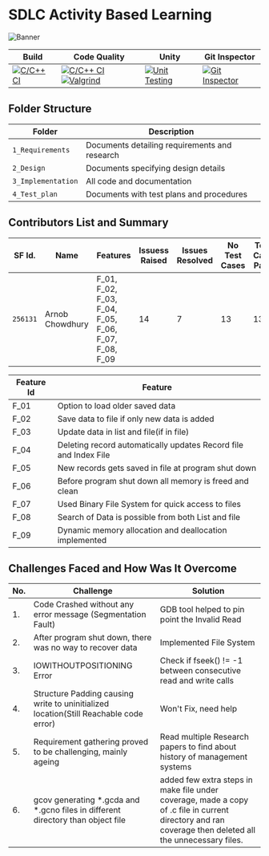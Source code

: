 # SDLC Activity Based Learning
![Banner](https://github.com/arc-arnob/LnT_Mini_Project/blob/main/1_Requirements/banner.png)


Build | Code Quality | Unity | Git Inspector
|---------|------------|-----------|----------------
[![C/C++ CI](https://github.com/crackzone/M1_VACINATION/actions/workflows/c-build.yml/badge.svg)](https://github.com/crackzone/M1_VACINATION/actions/workflows/c-build.yml) |[![C/C++ CI](https://github.com/crackzone/M1_VACINATION/actions/workflows/c-build.yml/badge.svg)](https://github.com/crackzone/M1_VACINATION/actions/workflows/c-build.yml)[![Valgrind](https://github.com/crackzone/M1_VACINATION/actions/workflows/Valgrind.yml/badge.svg)](https://github.com/crackzone/M1_VACINATION/actions/workflows/Valgrind.yml) |[![Unit Testing](https://github.com/crackzone/M1_VACINATION/actions/workflows/unit-test.yml/badge.svg)](https://github.com/crackzone/M1_VACINATION/actions/workflows/unit-test.yml) |[![Git Inspector](https://github.com/crackzone/M1_VACINATION/actions/workflows/gitinspector.yml/badge.svg)](https://github.com/crackzone/M1_VACINATION/actions/workflows/gitinspector.yml)

## Folder Structure
Folder             | Description
-------------------| -----------------------------------------
`1_Requirements`   | Documents detailing requirements and research
`2_Design`         | Documents specifying design details
`3_Implementation` | All code and documentation
`4_Test_plan`      | Documents with test plans and procedures

## Contributors List and Summary

SF Id. |  Name   |    Features    | Issuess Raised |Issues Resolved|No Test Cases|Test Case Pass
-------|---------|----------------|----------------|---------------|-------------|--------------
`256131` | Arnob Chowdhury  | F_01, F_02, F_03, F_04, F_05, F_06, F_07, F_08, F_09   | 14     | 7   |13  |13     
   

| Feature Id | Feature |
| -----------|---------|
|F_01| Option to load older saved data |
|F_02| Save data to file if only new data is added |
|F_03| Update data in list and file(if in file) |
|F_04| Deleting record automatically updates Record file and Index File |
|F_05| New records gets saved in file at program shut down |
|F_06| Before program shut down all memory is freed and clean |
|F_07| Used Binary File System for quick access to files |
|F_08| Search of Data is possible from both List and file |
|F_09| Dynamic memory allocation and deallocation implemented |

## Challenges Faced and How Was It Overcome
| No. | Challenge | Solution
|-----|-----------|--------
|1. | Code Crashed without any error message (Segmentation Fault) | GDB tool helped to pin point the Invalid Read 
|2. | After program shut down, there was no way to recover data | Implemented File System |
|3. | IOWITHOUTPOSITIONING Error | Check if fseek() != -1 between consecutive read and write calls
|4. | Structure Padding causing write to uninitialized location(Still Reachable code error) | Won't Fix, need help
|5. | Requirement gathering proved to be challenging, mainly ageing | Read multiple Research papers to find about history of management systems 
|6. | gcov generating *.gcda and *.gcno files in different directory than object file | added few extra steps in make file under coverage, made a copy of .c file in current directory and ran coverage then deleted all the unnecessary files.

